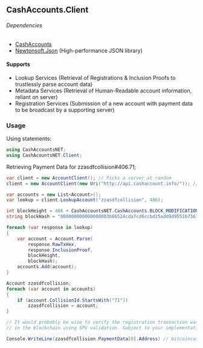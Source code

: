 ﻿## CashAccounts.Client

###### Dependencies
- [CashAccounts](https://github.com/stiffpoo/CashAccountsNET/tree/master/CashAccounts)
- [Newtonsoft.Json](https://github.com/JamesNK/Newtonsoft.Json) (High-performance JSON library)

#### Supports
- Lookup Services (Retrieval of Registrations & Inclusion Proofs to trustlessly parse account data)
- Metadata Services (Retrieval of Human-Readable account information, reliant on server)
- Registration Services (Submission of a new account with payment data to be broadcast by a supporting server)

### Usage
Using statements:
```c#
using CashAccountsNET;
using CashAcountsNET.Client;
```
Retrieving Payment Data for zzasdfcollision#406.71;
```c#
var client = new AccountClient(); // Picks a server at random
client = new AccountClient(new Uri("http://api.cashaccount.info/")); // Specify your own lookup server

var accounts = new List<Account>();
var lookup = client.LookupAccount("zzasdfcollision", 406);

int blockHeight = 406 + CashAccountsNET.CashAccounts.BLOCK_MODIFICATION; // Block Height = Account number + 563620
string blockHash = "000000000000000003b66524cda7cd6ccbd25add9d9551b7367e9ceaa85b8c20";

foreach (var response in lookup)
{
    var account = Account.Parse(
        response.RawTxHex,
        response.InclusionProof,
        blockHeight,
        blockHash);
    accounts.Add(account);
}

Account zzasdfcollision;
foreach (var account in accounts)
{
    if (account.CollisionId.StartsWith("71"))
        zzasdfcollision = account;
}

// It would probably be wise to verify the registration transaction was confirmed
// in the blockchain using SPV validation. Subject to your implementation.

Console.WriteLine(zzasdfcollision.PaymentData[0].Address) // bitcoincash:qqrrclrtx62ce3dhkqd5hp94djawfwclus6v0dxy5p
```
